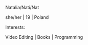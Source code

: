 Natalia/Nati/Nat

she/her | 19 | Poland

Interests:

Video Editing | Books | Programming


<!---
nxtalia/nxtalia is a ✨ special ✨ repository because its `README.md` (this file) appears on your GitHub profile.
You can click the Preview link to take a look at your changes.

- <!---: FX, Effects, AMVs, MEPs (Multi-Editor Projects), DaVinci Resolve
 - Fav genres: Fantasy, Action, Thrillers, Mystery, Sci-Fi
 - Fav books: Ranger's Aprrentice, Six of Crows, PJO, HOO & Kane Chronicles, A Darker Shade of Magic, A Deadly Education, Three Dark Crowns, Millenium's Rule
 - Fav anime: 86, Violet Evergarden, Owari no Seraph, New Game!
 - Fav cartoons: Infinity Train, The Owl House, RWBY, Tabaluga, W.I.T.C.H.
 - Fav webtoons/manhwas: School Bus Graveyard, Jungle Juice, Senorita Cometa, Realta, Pyramid Game, Ghost Theater
 - Fav games: Genshin Impact, Honkai Impact 3rd, Honkai Star Rail, Among Us
 - Drawing: Character Design, Original Characters, Art RPG, ToyHouse, ArtFight, Creating a webcomic, Both digital & traditional, Markers, Oil Pastels
 - Math, Informatics, puzzles

--->
